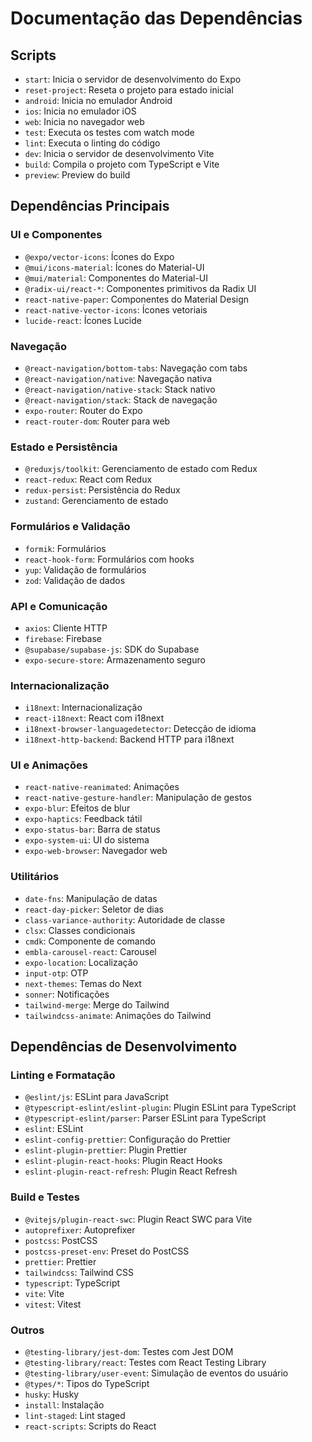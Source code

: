 # Documentação das Dependências

## Scripts
- `start`: Inicia o servidor de desenvolvimento do Expo
- `reset-project`: Reseta o projeto para estado inicial
- `android`: Inicia no emulador Android
- `ios`: Inicia no emulador iOS
- `web`: Inicia no navegador web
- `test`: Executa os testes com watch mode
- `lint`: Executa o linting do código
- `dev`: Inicia o servidor de desenvolvimento Vite
- `build`: Compila o projeto com TypeScript e Vite
- `preview`: Preview do build

## Dependências Principais

### UI e Componentes
- `@expo/vector-icons`: Ícones do Expo
- `@mui/icons-material`: Ícones do Material-UI
- `@mui/material`: Componentes do Material-UI
- `@radix-ui/react-*`: Componentes primitivos da Radix UI
- `react-native-paper`: Componentes do Material Design
- `react-native-vector-icons`: Ícones vetoriais
- `lucide-react`: Ícones Lucide

### Navegação
- `@react-navigation/bottom-tabs`: Navegação com tabs
- `@react-navigation/native`: Navegação nativa
- `@react-navigation/native-stack`: Stack nativo
- `@react-navigation/stack`: Stack de navegação
- `expo-router`: Router do Expo
- `react-router-dom`: Router para web

### Estado e Persistência
- `@reduxjs/toolkit`: Gerenciamento de estado com Redux
- `react-redux`: React com Redux
- `redux-persist`: Persistência do Redux
- `zustand`: Gerenciamento de estado

### Formulários e Validação
- `formik`: Formulários
- `react-hook-form`: Formulários com hooks
- `yup`: Validação de formulários
- `zod`: Validação de dados

### API e Comunicação
- `axios`: Cliente HTTP
- `firebase`: Firebase
- `@supabase/supabase-js`: SDK do Supabase
- `expo-secure-store`: Armazenamento seguro

### Internacionalização
- `i18next`: Internacionalização
- `react-i18next`: React com i18next
- `i18next-browser-languagedetector`: Detecção de idioma
- `i18next-http-backend`: Backend HTTP para i18next

### UI e Animações
- `react-native-reanimated`: Animações
- `react-native-gesture-handler`: Manipulação de gestos
- `expo-blur`: Efeitos de blur
- `expo-haptics`: Feedback tátil
- `expo-status-bar`: Barra de status
- `expo-system-ui`: UI do sistema
- `expo-web-browser`: Navegador web

### Utilitários
- `date-fns`: Manipulação de datas
- `react-day-picker`: Seletor de dias
- `class-variance-authority`: Autoridade de classe
- `clsx`: Classes condicionais
- `cmdk`: Componente de comando
- `embla-carousel-react`: Carousel
- `expo-location`: Localização
- `input-otp`: OTP
- `next-themes`: Temas do Next
- `sonner`: Notificações
- `tailwind-merge`: Merge do Tailwind
- `tailwindcss-animate`: Animações do Tailwind

## Dependências de Desenvolvimento

### Linting e Formatação
- `@eslint/js`: ESLint para JavaScript
- `@typescript-eslint/eslint-plugin`: Plugin ESLint para TypeScript
- `@typescript-eslint/parser`: Parser ESLint para TypeScript
- `eslint`: ESLint
- `eslint-config-prettier`: Configuração do Prettier
- `eslint-plugin-prettier`: Plugin Prettier
- `eslint-plugin-react-hooks`: Plugin React Hooks
- `eslint-plugin-react-refresh`: Plugin React Refresh

### Build e Testes
- `@vitejs/plugin-react-swc`: Plugin React SWC para Vite
- `autoprefixer`: Autoprefixer
- `postcss`: PostCSS
- `postcss-preset-env`: Preset do PostCSS
- `prettier`: Prettier
- `tailwindcss`: Tailwind CSS
- `typescript`: TypeScript
- `vite`: Vite
- `vitest`: Vitest

### Outros
- `@testing-library/jest-dom`: Testes com Jest DOM
- `@testing-library/react`: Testes com React Testing Library
- `@testing-library/user-event`: Simulação de eventos do usuário
- `@types/*`: Tipos do TypeScript
- `husky`: Husky
- `install`: Instalação
- `lint-staged`: Lint staged
- `react-scripts`: Scripts do React
